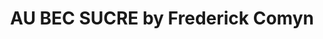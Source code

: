 ---
title: "AU BEC SUCRE by Frederick Comyn"
url: /paris/au-bec-sucre-by-frederick-comyn/
shop: boulangerie
---